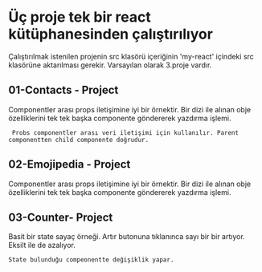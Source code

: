 # Üç proje tek bir react kütüphanesinden çalıştırılıyor

Çalıştırılmak istenilen projenin src klasörü içeriğinin 'my-react' içindeki src klasörüne aktarılması gerekir. Varsayılan olarak 3.proje vardır.

## 01-Contacts - Project

Componentler arası props iletişimine iyi bir örnektir. Bir dizi ile alınan obje özelliklerini tek tek başka componente göndererek yazdırma işlemi.

     Probs componentler arası veri iletişimi için kullanılır. Parent componentten child componente doğrudur.

## 02-Emojipedia - Project

Componentler arası props iletişimine iyi bir örnektir. Bir dizi ile alınan obje özelliklerini tek tek başka componente göndererek yazdırma işlemi.

## 03-Counter- Project

Basit bir state sayaç örneği. Artır butonuna tıklanınca sayı bir bir artıyor. Eksilt ile de azalıyor.

    State bulunduğu compeonentte değişiklik yapar.
